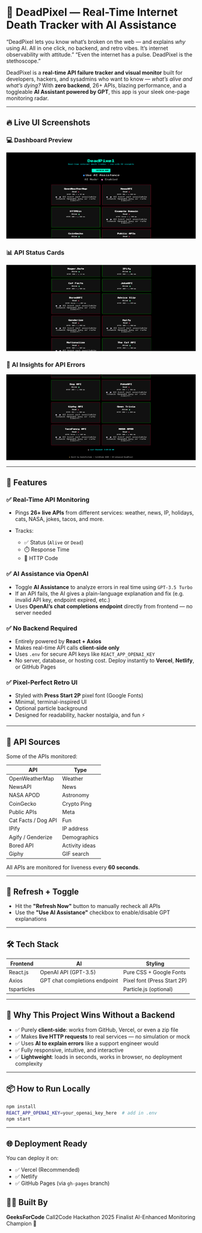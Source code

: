 # 🧠 DeadPixel — Real-Time Internet Death Tracker with AI Assistance
 “DeadPixel lets you know what’s broken on the web — and explains *why* using AI. All in one click, no backend, and retro vibes. It’s internet observability with attitude.”
 “Even the internet has a pulse. DeadPixel is the stethoscope.”

DeadPixel is a **real-time API failure tracker and visual monitor** built for developers, hackers, and sysadmins who want to know — *what’s alive and what’s dying?* With **zero backend**, 26+ APIs, blazing performance, and a toggleable **AI Assistant powered by GPT**, this app is your sleek one-page monitoring radar.

---

## 🔥 Live UI Screenshots

### 💻 Dashboard Preview

![DeadPixel Screenshot 1](https://github.com/Chinmayykashyap-git/DeadPixel/blob/4ebd567ef11a8ee50b8ecf1478df75f80fee5eb9/Screenshot%202025-07-05%20032938.png)

### 📊 API Status Cards

![DeadPixel Screenshot 2](https://github.com/Chinmayykashyap-git/DeadPixel/blob/4ebd567ef11a8ee50b8ecf1478df75f80fee5eb9/Screenshot%202025-07-05%20032955.png)

### 🧠 AI Insights for API Errors

![DeadPixel Screenshot 3](https://github.com/Chinmayykashyap-git/DeadPixel/blob/4ebd567ef11a8ee50b8ecf1478df75f80fee5eb9/Screenshot%202025-07-05%20033009.png)

---

## 🚀 Features

### ✅ Real-Time API Monitoring

* Pings **26+ live APIs** from different services: weather, news, IP, holidays, cats, NASA, jokes, tacos, and more.
* Tracks:

  * ✅ Status (`Alive` or `Dead`)
  * ⏱️ Response Time
  * 🔢 HTTP Code

### ✅ AI Assistance via OpenAI

* Toggle **AI Assistance** to analyze errors in real time using `GPT-3.5 Turbo`
* If an API fails, the AI gives a plain-language explanation and fix (e.g. invalid API key, endpoint expired, etc.)
* Uses **OpenAI’s chat completions endpoint** directly from frontend — no server needed

### ✅ No Backend Required

* Entirely powered by **React + Axios**
* Makes real-time API calls **client-side only**
* Uses `.env` for secure API keys like `REACT_APP_OPENAI_KEY`
* No server, database, or hosting cost. Deploy instantly to **Vercel**, **Netlify**, or GitHub Pages

### ✅ Pixel-Perfect Retro UI

* Styled with **Press Start 2P** pixel font (Google Fonts)
* Minimal, terminal-inspired UI
* Optional particle background
* Designed for readability, hacker nostalgia, and fun ⚡

---

## 🧪 API Sources

Some of the APIs monitored:

| API                 | Type           |
| ------------------- | -------------- |
| OpenWeatherMap      | Weather        |
| NewsAPI             | News           |
| NASA APOD           | Astronomy      |
| CoinGecko           | Crypto Ping    |
| Public APIs         | Meta           |
| Cat Facts / Dog API | Fun            |
| IPify               | IP address     |
| Agify / Genderize   | Demographics   |
| Bored API           | Activity ideas |
| Giphy               | GIF search     |

All APIs are monitored for liveness every **60 seconds**.

---

## 🔄 Refresh + Toggle

* Hit the **"Refresh Now"** button to manually recheck all APIs
* Use the **"Use AI Assistance"** checkbox to enable/disable GPT explanations

---

## 🛠️ Tech Stack

| Frontend    | AI                            | Styling                     |
| ----------- | ----------------------------- | --------------------------- |
| React.js    | OpenAI API (GPT-3.5)          | Pure CSS + Google Fonts     |
| Axios       | GPT chat completions endpoint | Pixel font (Press Start 2P) |
| tsparticles |                               | Particle.js (optional)      |

---

## 🤯 Why This Project Wins Without a Backend

* ✅ Purely **client-side**: works from GitHub, Vercel, or even a zip file
* ✅ Makes **live HTTP requests** to real services — no simulation or mock
* ✅ Uses **AI to explain errors** like a support engineer would
* ✅ Fully responsive, intuitive, and interactive
* ✅ **Lightweight**: loads in seconds, works in browser, no deployment complexity

---

## 📦 How to Run Locally

```bash
npm install
REACT_APP_OPENAI_KEY=your_openai_key_here  # add in .env
npm start
```

---

## 🌐 Deployment Ready

You can deploy it on:

* ✅ Vercel (Recommended)
* ✅ Netlify
* ✅ GitHub Pages (via `gh-pages` branch)


## 👨‍💻 Built By

**GeeksForCode**
Call2Code Hackathon 2025 Finalist
AI-Enhanced Monitoring Champion 🧠
